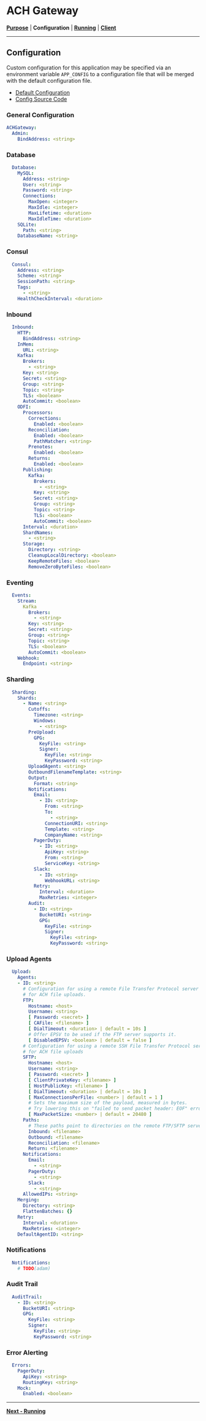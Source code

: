 <!-- generated-from:c55598a61b9a43ce98e8500432e597669da2f8955b40d9e772eac6011e2bb1c5 DO NOT REMOVE, DO UPDATE -->
# ACH Gateway
**[Purpose](README.md)** | **Configuration** | **[Running](RUNNING.md)** | **[Client](../pkg/client/README.md)**

---

## Configuration
Custom configuration for this application may be specified via an environment variable `APP_CONFIG` to a configuration file that will be merged with the default configuration file.

- [Default Configuration](../configs/config.default.yml)
- [Config Source Code](../pkg/service/model_config.go)

### General Configuration

```yaml
ACHGateway:
  Admin:
    BindAddress: <string>
```

### Database
```yaml
  Database:
    MySQL:
      Address: <string>
      User: <string>
      Password: <string>
      Connections:
        MaxOpen: <integer>
        MaxIdle: <integer>
        MaxLifetime: <duration>
        MaxIdleTime: <duration>
    SQLite:
      Path: <string>
    DatabaseName: <string>
```

### Consul

```yaml
  Consul:
    Address: <string>
    Scheme: <string>
    SessionPath: <string>
    Tags:
      - <string>
    HealthCheckInterval: <duration>
```

### Inbound
```yaml
  Inbound:
    HTTP:
      BindAddress: <string>
    InMem:
      URL: <string>
    Kafka:
      Brokers:
        - <string>
      Key: <string>
      Secret: <string>
      Group: <string>
      Topic: <string>
      TLS: <boolean>
      AutoCommit: <boolean>
    ODFI:
      Processors:
        Corrections:
          Enabled: <boolean>
        Reconciliation:
          Enabled: <boolean>
          PathMatcher: <string>
        Prenotes:
          Enabled: <boolean>
        Returns:
          Enabled: <boolean>
      Publishing:
        Kafka:
          Brokers:
            - <string>
          Key: <string>
          Secret: <string>
          Group: <string>
          Topic: <string>
          TLS: <boolean>
          AutoCommit: <boolean>
      Interval: <duration>
      ShardNames:
        - <string>
      Storage:
        Directory: <string>
        CleanupLocalDirectory: <boolean>
        KeepRemoteFiles: <boolean>
        RemoveZeroByteFiles: <boolean>
```

### Eventing
```yaml
  Events:
    Stream:
      Kafka
        Brokers:
          - <string>
        Key: <string>
        Secret: <string>
        Group: <string>
        Topic: <string>
        TLS: <boolean>
        AutoCommit: <boolean>
    Webhook:
      Endpoint: <string>
```

### Sharding
```yaml
  Sharding:
    Shards:
      - Name: <string>
        Cutoffs:
          Timezone: <string>
          Windows:
            - <string>
        PreUpload:
          GPG:
            KeyFile: <string>
            Signer:
              KeyFile: <string>
              KeyPassword: <string>
        UploadAgent: <string>
        OutboundFilenameTemplate: <string>
        Output:
          Format: <string>
        Notifications:
          Email:
            - ID: <string>
              From: <string>
              To:
                - <string>
              ConnectionURI: <string>
              Template: <string>
              CompanyName: <string>
          PagerDuty:
            - ID: <string>
              ApiKey: <string>
              From: <string>
              ServiceKey: <string>
          Slack:
            - ID: <string>
              WebhookURL: <string>
          Retry:
            Interval: <duration>
            MaxRetries: <integer>
        Audit:
          - ID: <string>
            BucketURI: <string>
            GPG:
              KeyFile: <string>
              Signer:
                KeyFile: <string>
                KeyPassword: <string>
```

### Upload Agents
```yaml
  Upload:
    Agents:
    - ID: <string>
      # Configuration for using a remote File Transfer Protocol server
      # for ACH file uploads.
      FTP:
        Hostname: <host>
        Username: <string>
        [ Password: <secret> ]
        [ CAFile: <filename> ]
        [ DialTimeout: <duration> | default = 10s ]
        # Offer EPSV to be used if the FTP server supports it.
        [ DisabledEPSV: <boolean> | default = false ]
      # Configuration for using a remote SSH File Transfer Protocol server
      # for ACH file uploads
      SFTP:
        Hostname: <host>
        Username: <string>
        [ Password: <secret> ]
        [ ClientPrivateKey: <filename> ]
        [ HostPublicKey: <filename> ]
        [ DialTimeout: <duration> | default = 10s ]
        [ MaxConnectionsPerFile: <number> | default = 1 ]
        # Sets the maximum size of the payload, measured in bytes.
        # Try lowering this on "failed to send packet header: EOF" errors.
        [ MaxPacketSize: <number> | default = 20480 ]
      Paths:
        # These paths point to directories on the remote FTP/SFTP server.
        Inbound: <filename>
        Outbound: <filename>
        Reconciliation: <filename>
        Return: <filename>
      Notifications:
        Email:
          - <string>
        PagerDuty:
          - <string>
        Slack:
          - <string>
      AllowedIPs: <string>
    Merging:
      Directory: <string>
      FlattenBatches: {}
    Retry:
      Interval: <duration>
      MaxRetries: <integer>
    DefaultAgentID: <string>
```

### Notifications
```yaml
  Notifications:
    # TODO(adam)
```

### Audit Trail
```yaml
  AuditTrail:
    - ID: <string>
      BucketURI: <string>
      GPG:
        KeyFile: <string>
        Signer:
          KeyFile: <string>
          KeyPassword: <string>
```

### Error Alerting
```yaml
  Errors:
    PagerDuty:
      ApiKey: <string>
      RoutingKey: <string>
    Mock:
      Enabled: <boolean>
```

---
**[Next - Running](RUNNING.md)**
